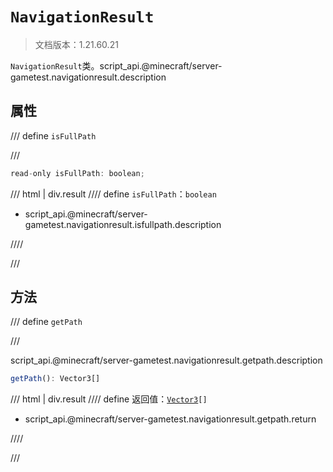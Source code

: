 # `NavigationResult`

> 文档版本：1.21.60.21

`NavigationResult`类。script_api.@minecraft/server-gametest.navigationresult.description

## 属性

/// define
`isFullPath`


///

```js
read-only isFullPath: boolean;
```

/// html | div.result
//// define
`isFullPath`：`boolean`

- script_api.@minecraft/server-gametest.navigationresult.isfullpath.description


////

///


## 方法

/// define
`getPath`


///

script_api.@minecraft/server-gametest.navigationresult.getpath.description

```js
getPath(): Vector3[]
```

/// html | div.result
//// define
返回值：<code><a href="../../../server/1.8.0/vector3/">Vector3</a>[]</code>

- script_api.@minecraft/server-gametest.navigationresult.getpath.return


////

///

